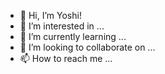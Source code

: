 - 👋 Hi, I’m Yoshi!
- 👀 I’m interested in ...
- 🌱 I’m currently learning ...
- 💞️ I’m looking to collaborate on ...
- 📫 How to reach me ...

<!---
YoshiDrescher/YoshiDrescher is a ✨ special ✨ repository because its `README.md` (this file) appears on your GitHub profile.
You can click the Preview link to take a look at your changes.
--->
